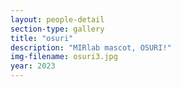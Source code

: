 ```yaml
---
layout: people-detail
section-type: gallery
title: "osuri"
description: "MIRlab mascot, OSURI!"
img-filename: osuri3.jpg
year: 2023
---
```

